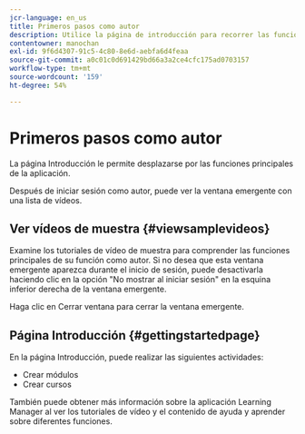 ```yaml
---
jcr-language: en_us
title: Primeros pasos como autor
description: Utilice la página de introducción para recorrer las funciones de creación clave de Adobe Learning Manager.
contentowner: manochan
exl-id: 9f6d4307-91c5-4c80-8e6d-aebfa6d4feaa
source-git-commit: a0c01c0d691429bd66a3a2ce4cfc175ad0703157
workflow-type: tm+mt
source-wordcount: '159'
ht-degree: 54%

---
```


# Primeros pasos como autor

La página Introducción le permite desplazarse por las funciones principales de la aplicación.

Después de iniciar sesión como autor, puede ver la ventana emergente con una lista de vídeos.

## Ver vídeos de muestra {#viewsamplevideos}

Examine los tutoriales de vídeo de muestra para comprender las funciones principales de su función como autor. Si no desea que esta ventana emergente aparezca durante el inicio de sesión, puede desactivarla haciendo clic en la opción &quot;No mostrar al iniciar sesión&quot; en la esquina inferior derecha de la ventana emergente.

Haga clic en Cerrar ventana para cerrar la ventana emergente.

<!--![](assets/welcome-videos.png)-->

## Página Introducción {#gettingstartedpage}

En la página Introducción, puede realizar las siguientes actividades:

* Crear módulos
* Crear cursos

También puede obtener más información sobre la aplicación Learning Manager al ver los tutoriales de vídeo y el contenido de ayuda y aprender sobre diferentes funciones.

<!--![](assets/author-experienceprime.png)-->
